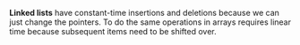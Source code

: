 **Linked lists** have constant-time insertions and deletions because we can just change the pointers. To do the same operations in arrays requires linear time because subsequent items need to be shifted over.
